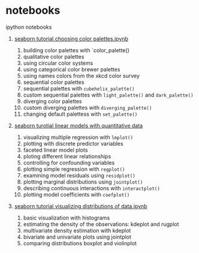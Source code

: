 # notebooks
ipython notebooks

1. [seaborn tutorial choosing color palettes.ipynb](http://nbviewer.ipython.org/github/gree2/notebooks/blob/master/seaborn%20tutorial%20choosing%20color%20palettes.ipynb)

    1. building color palettes with `color_palette()
    1. qualitative color palettes
    1. using circular color systems
    1. using categorical color brewer palettes
    1. using names colors from the xkcd color survey
    1. sequential color palettes
    1. sequential palettes with `cubehelix_palette()`
    1. custom sequential palettes with `light_palette()` and `dark_palette()`
    1. diverging color palettes
    1. custom diverging palettes with `diverging_palette()`
    1. changing default palettess with `set_palette()`

1. [seaborn turotial linear models with quantitative data](http://nbviewer.ipython.org/github/gree2/notebooks/blob/master/seaborn%20tutorial%20linear%20models%20with%20quantitative%20data.ipynb)

    1. visualizing multiple regression with `lmplot()`
    1. plotting with discrete predictor variables
    1. faceted linear model plots
    1. ploting different linear relationships
    1. controlling for confounding variables
    1. plotting simple regression with `regplot()`
    1. examining model residuals using `residplot()`
    1. plotting marginal distributions using `jointplot()`
    1. describing continuous interactions with `interactplot()`
    1. plotting model coefficients with `coefplot()`

1. [seaborn tutorial visualizing distributions of data.ipynb](http://nbviewer.ipython.org/github/gree2/notebooks/blob/master/seaborn%20tutorial%20visualizing%20distributions%20of%20data.ipynb)

    1. basic visualization with histograms
    1. estimating the density of the observations: kdeplot and rugplot
    1. multivariate density estimation with kdeplot
    1. bivariate and univariate plots using jointplot
    1. comparing distributions boxplot and violinplot

